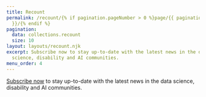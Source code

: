 ```yaml
---
title: Recount
permalink: /recount/{% if pagination.pageNumber > 0 %}page/{{ pagination.pageNumber
  }}/{% endif %}
pagination:
  data: collections.recount
  size: 10
layout: layouts/recount.njk
excerpt: Subscribe now to stay up-to-date with the latest news in the data
  science, disability and AI communities.
menu_order: 4
---
```

[Subscribe now](https://ocadu.us6.list-manage.com/subscribe?u=df09b45913649b12f2a2aef66&id=97ef2e9d6a) to stay up-to-date with the latest news in the data science, disability and AI communities.
